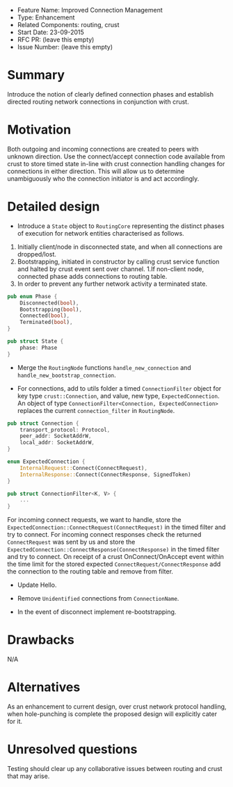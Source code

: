 - Feature Name: Improved Connection Management
- Type: Enhancement
- Related Components: routing, crust
- Start Date: 23-09-2015
- RFC PR: (leave this empty)
- Issue Number: (leave this empty)

# Summary

Introduce the notion of clearly defined connection phases and establish directed routing network connections in conjunction with crust.

# Motivation

Both outgoing and incoming connections are created to peers with unknown direction. Use the connect/accept connection code available from crust to store timed state in-line with crust connection handling changes for connections in either direction. This will allow us to determine unambiguously who the connection initiator is and act accordingly.

# Detailed design

- Introduce a `State` object to `RoutingCore` representing the distinct phases of execution for network entities characterised as follows.

1. Initially client/node in disconnected state, and when all connections are dropped/lost.
1. Bootstrapping, initiated in constructor by calling crust service function and halted by crust event sent over channel.
1.If non-client node, connected phase adds connections to routing table.
1. In order to prevent any further network activity a terminated state.

```rust
pub enum Phase {
    Disconnected(bool),
    Bootstrapping(bool),
    Connected(bool),
    Terminated(bool),
}
```

```rust
pub struct State {
    phase: Phase
}
```

- Merge the `RoutingNode` functions `handle_new_connection` and `handle_new_bootstrap_connection`.

- For connections, add to utils folder a timed `ConnectionFilter` object for key type `crust::Connection`, and value, new type, `ExpectedConnection`. An object of type `ConnectionFilter<Connection, ExpectedConnection>` replaces the current `connection_filter` in `RoutingNode`.

```rust
pub struct Connection {
    transport_protocol: Protocol,
    peer_addr: SocketAddrW,
    local_addr: SocketAddrW,
}

enum ExpectedConnection {
    InternalRequest::Connect(ConnectRequest),
    InternalResponse::Connect(ConnectResponse, SignedToken)
}

pub struct ConnectionFilter<K, V> {
    ...
}
```

For incoming connect requests, we want to handle, store the `ExpectedConnection::ConnectRequest(ConnectRequest)` in the timed filter and try to connect. For incoming connect responses check the returned `ConnectRequest` was sent by us and store the `ExpectedConnection::ConnectResponse(ConnectResponse)` in the timed filter and try to connect. On receipt of a crust OnConnect/OnAccept event within the time limit for the stored expected `ConnectRequest/ConnectResponse` add the connection to the routing table and remove from filter.

- Update Hello.

- Remove `Unidentified` connections from `ConnectionName`.

- In the event of disconnect implement re-bootstrapping.

# Drawbacks

N/A

# Alternatives

As an enhancement to current design, over crust network protocol handling, when hole-punching is complete the proposed design will explicitly cater for it.

# Unresolved questions

Testing should clear up any collaborative issues between routing and crust that may arise.
